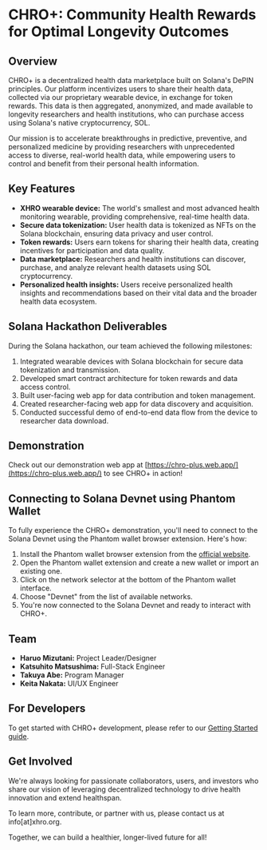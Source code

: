 # CHRO+: Community Health Rewards for Optimal Longevity Outcomes

## Overview
CHRO+ is a decentralized health data marketplace built on Solana's DePIN principles. Our platform incentivizes users to share their health data, collected via our proprietary wearable device, in exchange for token rewards. This data is then aggregated, anonymized, and made available to longevity researchers and health institutions, who can purchase access using Solana's native cryptocurrency, SOL.

Our mission is to accelerate breakthroughs in predictive, preventive, and personalized medicine by providing researchers with unprecedented access to diverse, real-world health data, while empowering users to control and benefit from their personal health information.

## Key Features
- **XHRO wearable device:** The world's smallest and most advanced health monitoring wearable, providing comprehensive, real-time health data.
- **Secure data tokenization:** User health data is tokenized as NFTs on the Solana blockchain, ensuring data privacy and user control.
- **Token rewards:** Users earn tokens for sharing their health data, creating incentives for participation and data quality.
- **Data marketplace:** Researchers and health institutions can discover, purchase, and analyze relevant health datasets using SOL cryptocurrency.
- **Personalized health insights:** Users receive personalized health insights and recommendations based on their vital data and the broader health data ecosystem.

## Solana Hackathon Deliverables
During the Solana hackathon, our team achieved the following milestones:
1. Integrated wearable devices with Solana blockchain for secure data tokenization and transmission.
2. Developed smart contract architecture for token rewards and data access control.
3. Built user-facing web app for data contribution and token management.
4. Created researcher-facing web app for data discovery and acquisition.
5. Conducted successful demo of end-to-end data flow from the device to researcher data download.

## Demonstration
Check out our demonstration web app at [https://chro-plus.web.app/](https://chro-plus.web.app/) to see CHRO+ in action!

## Connecting to Solana Devnet using Phantom Wallet
To fully experience the CHRO+ demonstration, you'll need to connect to the Solana Devnet using the Phantom wallet browser extension. Here's how:

1. Install the Phantom wallet browser extension from the [official website](https://phantom.app/).
2. Open the Phantom wallet extension and create a new wallet or import an existing one.
3. Click on the network selector at the bottom of the Phantom wallet interface.
4. Choose "Devnet" from the list of available networks.
5. You're now connected to the Solana Devnet and ready to interact with CHRO+.

## Team
- **Haruo Mizutani:** Project Leader/Designer
- **Katsuhito Matsushima:** Full-Stack Engineer
- **Takuya Abe:** Program Manager
- **Keita Nakata:** UI/UX Engineer

## For Developers
To get started with CHRO+ development, please refer to our [Getting Started guide](https://github.com/haruom/chroplus-solana-web/blob/main/getting_started.md).

## Get Involved
We're always looking for passionate collaborators, users, and investors who share our vision of leveraging decentralized technology to drive health innovation and extend healthspan. 

To learn more, contribute, or partner with us, please contact us at info[at]xhro.org.

Together, we can build a healthier, longer-lived future for all!
